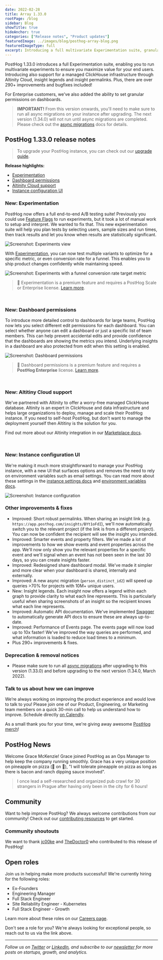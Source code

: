 ```yaml
---
date: 2022-02-28
title: Array 1.33.0
rootPage: /blog
sidebar: Blog
showTitle: true
hideAnchor: true
categories: ["Release notes", "Product updates"]
featuredImage: ../images/blog/posthog-array-blog.png
featuredImageType: full
excerpt: Introducing a full multivariate Experimentation suite, granular permissions on dashboards, Altinity Cloud support for ClickHouse, configuring your instance from the PostHog UI and 290+ improvements/fixes.
---
```


PostHog 1.33.0 introduces a full Experimentation suite, enabling you to run multivariate experiments to ensure you maximize value for your end users. Introducing also support for a managed ClickHouse infrastructure through Altinity Cloud, insight legends and insight permalinks. Plus, there are over 290+ improvements and bugfixes included!

For Enterprise customers, we've also added the ability to set granular permissions on dashboards. 

<blockquote class='warning-note'>
<b>IMPORTANT!</b> From this version onwards, you'll need to make sure to run all async migrations on your instance after upgrading. The next version (1.34.0) will not run until async migrations are completed. Please check out the <a href="/docs/self-host/configure/async-migrations/overview" target="_blank">async migrations</a> docs for details.
</blockquote>

## PostHog 1.33.0 release notes

> To upgrade your PostHog instance, you can check out our [upgrade guide](/docs/self-host/configure/upgrading-posthog).

**Release highlights:**
- [Experimentation](#new-experimentation)
- [Dashboard permissions](#new-dashboard-permissions)
- [Altinity Cloud support](#new-altitiny-cloud-support)
- [Instance configuration UI](#new-instance-configuration-ui)

### New: Experimentation

PostHog now offers a full end-to-end A/B testing suite! Previously you could use [Feature Flags](/product/feature-flags) to run experiments, but it took a lot of manual work to setup and interpret. We wanted to fix that. This new experimentation suite will help you plan tests by selecting users, sample sizes and run times, then track results and let you know when results are statistically significant.

<img src="https://posthog-static-files.s3.us-east-2.amazonaws.com/Website-Assets/Array/1_33_0-experiments.png" alt="Screenshot: Experiments view" />

With [Experimentation](/docs/user-guides/experimentation), you can now test multiple variants to optimize for a specific metric, or even conversion rate for a funnel. This enables you to ship product changes confidently while maintaining speed.

<img src="https://posthog-static-files.s3.us-east-2.amazonaws.com/Website-Assets/Array/1_33_0-experiments-2.png" alt="Screenshot: Experiments with a funnel conversion rate target metric" />

> 🎁 Experimentation is a premium feature and requires a PostHog Scale or Enterprise license. [Learn more](/pricing).

<br />


### New: Dashboard permissions

To introduce more detailed control to dashboards for large teams, PostHog now lets you select different edit permissions for each dashboard. You can select whether anyone can edit a dashboard or just a specific list of team members. This can help prevent accidental edits and provide confidence that the dashboards are showing the metrics you intend. Underlying insights in a dashboard are also protected from edit when this setting is enabled.


<img src="https://posthog-static-files.s3.us-east-2.amazonaws.com/Website-Assets/Array/1_33_0-dashboard-permissions.png" alt="Screenshot: Dashboard permissions" />

> 🎁 Dashboard permissions is a premium feature and requires a **PostHog Enterprise** license. [Learn more](/pricing).

<br />

### New: Altitiny Cloud support

We've partnered with Altinity to offer a worry-free managed ClickHouse database. Altinity is an expert in ClickHouse and data infrastructure and helps large organizations to deploy, manage and scale their PostHog instance. If you need to self-host PostHog, but don't want to manage the deployment yourself then Altitiny is the solution for you. 

Find out more about our Altinity integration in our [Marketplace docs](/marketplace/altinity).

<br />

### New: Instance configuration UI

We're making it much more straightforward to manage your PostHog instance, with a new UI that surfaces options and removes the need to rely on environment variables such as email settings. You can read more about these settings in the [instance settings docs](/docs/self-host/configure/instance-settings) and [environment variables docs](/docs/self-host/configure/environment-variables).

<img src="https://posthog-static-files.s3.us-east-2.amazonaws.com/Website-Assets/Array/1_33_0-instance-configuration.png" alt="Screenshot: Instance configuration" />

<br />


### Other improvements & fixes

- Improved: Short robust permalinks. When sharing an insight link (e.g. `https://app.posthog.com/insights/BYt1oFdI`), we'll now automatically switch you to the relevant project (if the link is from a different project). You can now be confident the recipient will see the insight you intended.
- Improved: Smarter events and property filters. We've made a lot of improvements to how we show events and event properties across the app. We'll now only show you the relevant properties for a specific event and we'll signal when an event has not been seen in the last 30 days, so you can create insights faster.
- Improved: Redesigned share dashboard modal. We've made it simpler and more clear when your dashboard is shared, internally and externally.
- Improved: A new async migration (`person_distinct_id2`) will speed up queries >70% for projects with 10M+ unique users.
- New: Insight legends. Each insight now offers a legend within each graph to provide clarity to what each line represents. This is particularly useful when sharing screenshots of an insight so the recipient knows what each line represents.
- Improved: Automatic API documentation. We've implemented [Swagger](https://github.com/swagger-api) to automatically generate API docs to ensure these are always up-to-date.
- Improved: Performance of Events page. The events page will now load up to 10x faster! We've improved the way queries are performed, and what information is loaded to reduce load times to a minimum. 
- Plus 290+ improvements & fixes.

### Deprecation & removal notices

- Please make sure to run all [async migrations](/docs/self-host/configure/async-migrations/overview) after upgrading to this version (1.33.0) and before upgrading to the next version (1.34.0, March 2022).

### Talk to us about how we can improve

We’re always working on improving the product experience and would love to talk to you! Please join one of our Product, Engineering, or Marketing team members on a quick 30-min call to help us understand how to improve. Schedule directly [on Calendly](https://calendly.com/posthog-feedback).

As a small thank you for your time, we're giving away awesome [PostHog merch](https://merch.posthog.com)!


## PostHog News

Welcome Grace McKenzie! Grace joined PostHog as an Ops Manager to help keep the company running smoothly. Grace has a very unique position on pineapple on pizza (🍍 on 🍕), "I will tolerate pineapple on pizza as long as there is bacon and ranch dipping sauce involved".

> I once lead a self-researched and organized pub crawl for 30 strangers in Prague after having only been in the city for 6 hours!


## Community

Want to help improve PostHog? We always welcome contributions from our community! Check out our [contributing resources](/docs/contribute) to get started.

### Community shoutouts
We want to thank [jc00ke](https://github.com/jc00ke) and [TheDoctor0](https://github.com/TheDoctor0) who contributed to this release of PostHog!

## Open roles

Join us in helping make more products successful! We're currently hiring for the following roles:

- Ex-Founders
- Engineering Manager
- Full Stack Engineer
- Site Reliability Engineer - Kubernetes
- Full Stack Engineer - Growth
  

Learn more about these roles on our [Careers page](https://posthog.com/careers).

Don't see a role for you? We're always looking for exceptional people, so reach out to us via the link above.

<hr/>

_Follow us on [Twitter](https://twitter.com/PostHog) or [LinkedIn](https://linkedin.com/company/posthog), and subscribe to our [newsletter](https://posthog.com/newsletter) for more posts on startups, growth, and analytics._

<ArrayCTA />
